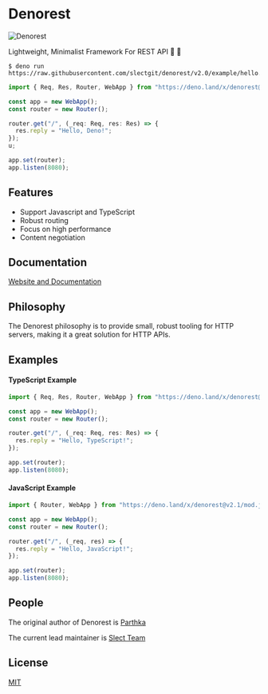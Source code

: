 # Denorest

![Denorest](https://raw.githubusercontent.com/slectgit/denorest-docs/master/denologo.png)

Lightweight, Minimalist Framework For REST API 🦕 🚀

```console
$ deno run https://raw.githubusercontent.com/slectgit/denorest/v2.0/example/hello.ts
```

```typescript
import { Req, Res, Router, WebApp } from "https://deno.land/x/denorest@v2.1/mod.ts";

const app = new WebApp();
const router = new Router();

router.get("/", (_req: Req, res: Res) => {
  res.reply = "Hello, Deno!";
});
u;

app.set(router);
app.listen(8080);
```

## Features

- Support Javascript and TypeScript
- Robust routing
- Focus on high performance
- Content negotiation

## Documentation

[Website and Documentation](https://denorest.deno.dev/)

## Philosophy

The Denorest philosophy is to provide small, robust tooling for HTTP servers,
making it a great solution for HTTP APIs.

## Examples

#### TypeScript Example

```typescript
import { Req, Res, Router, WebApp } from "https://deno.land/x/denorest@v2.1/mod.ts";

const app = new WebApp();
const router = new Router();

router.get("/", (_req: Req, res: Res) => {
  res.reply = "Hello, TypeScript!";
});

app.set(router);
app.listen(8080);
```

#### JavaScript Example

```javascript
import { Router, WebApp } from "https://deno.land/x/denorest@v2.1/mod.js";

const app = new WebApp();
const router = new Router();

router.get("/", (_req, res) => {
  res.reply = "Hello, JavaScript!";
});

app.set(router);
app.listen(8080);
```

## People

The original author of Denorest is [Parthka](https://github.com/elparthka)

The current lead maintainer is [Slect Team](https://github.com/slectgit)

## License

[MIT](https://github.com/slectgit/denorest/blob/main/LICENSE)
